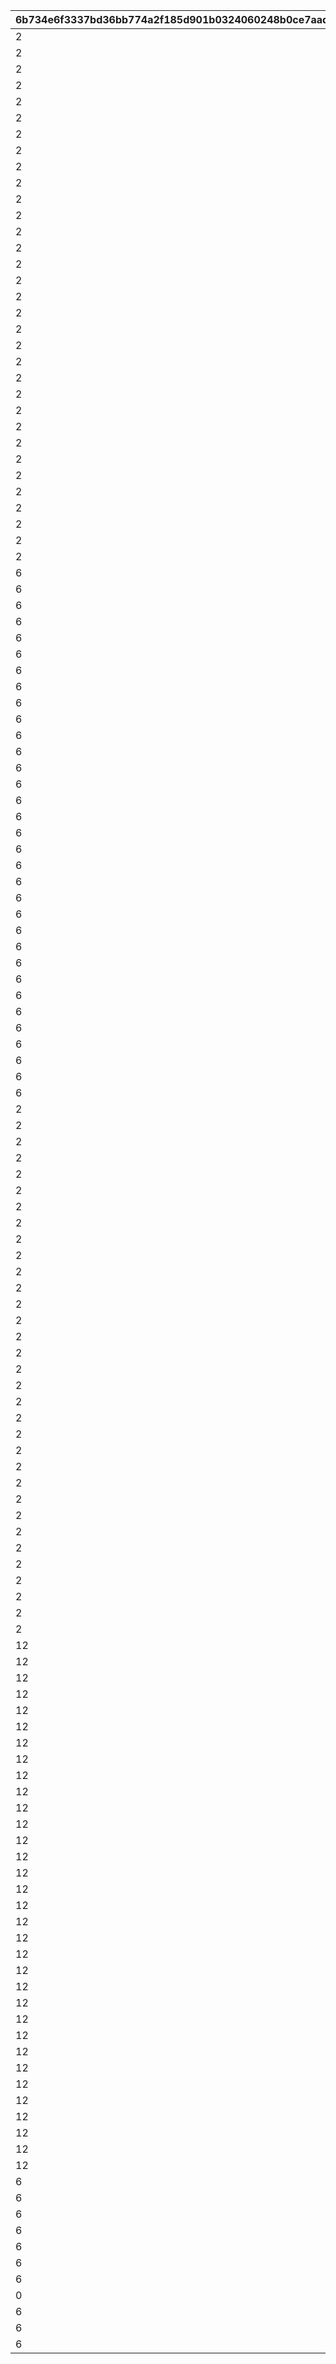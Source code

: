 |6b734e6f3337bd36bb774a2f185d901b0324060248b0ce7aaddb108cf880d74f|42be14b9798159ac43c4338a837a438d54aeec2d520d7473f71c9998d44c92dc|dbac1245338d84826972ff85972f3a06307a2db6e6449bd5f1f167cbda9e78c6|2898deecb631339befe1e3aa31bdf5a3eecc913a3fcf7563170bec864e2c99e5|43df1d24d8f0da43fb00eec857ab6075a6ed957065a09eee813248fef57b7029|5e8ca875342e8aeecc1d03d7f027421bb4e44df0971fb0fc326bed8179810e2c|bde81d79a4a6c29dc7326d9fab17e11ecee76f5ba705e3791c88c357e9d6b1d6|ac32a9a29dd47ec70bc0944db21e80b66977dfc9e8a93ab55b43be73e8e9fe86|1f444120f2cdccd5f568e446096d6fc319459a0a328c5029007015b6654253ce|
| --- | --- | --- | --- | --- | --- | --- | --- | --- |
|2|1|1||2|21600|23001||1|
|2|2|1||3|19800|23001||1|
|2|3|1||3|18000|23001||1|
|2|4|1||3|16200|23001||1|
|2|5|1||4|14400|23001||1|
|2|6|1||4|12960|23001||1|
|2|7|1||5|11520|23001||1|
|2|8|1||6|10080|23001||1|
|2|9|1||7|8640|23001||1|
|2|10|1||8|7200|23001||1|
|2|11|1||10|5760|23001||1|
|2|12|1||12|5040|23001||1|
|2|13|1||14|4320|23001||1|
|2|14|2||16|7200|23001||1|
|2|15|2||18|5400|23001||1|
|2|16|2||18|5040|23001||1|
|2|17|2||18|4800|23001||1|
|2|18|2||20|4500|23001||1|
|2|19|2||20|4320|23001||1|
|2|20|3||24|6000|23001||1|
|2|21|3||48|5700|23001||1|
|2|22|3||48|5400|23001||1|
|2|23|3||51|5220|23001||1|
|2|24|3||54|4980|23001||1|
|2|25|3||54|4800|23001||1|
|2|26|3||60|4500|23001||1|
|2|27|3||60|4320|23001||1|
|2|28|3||63|4200|23001||1|
|2|29|4||64|5400|23001||1|
|2|30|4||68|5220|23001||1|
|2|31|4||72|5040|23001||1|
|2|32|4||72|4920|23001||1|
|2|33|4||72|4800|23001||1|
|6|1|20||80|21600|93001||2|
|6|2|24||96|21600|93001||2|
|6|3|28||112|21600|93001||2|
|6|4|30||120|21600|93001||2|
|6|5|32||128|21600|93001||2|
|6|6|34||136|21600|93001||2|
|6|7|36||144|21600|93001||2|
|6|8|38||152|21600|93001||2|
|6|9|40||160|21600|93001||2|
|6|10|42||168|21600|93001||2|
|6|11|44||176|21600|93001||2|
|6|12|46||184|21600|93001||2|
|6|13|48||192|21600|93001||2|
|6|14|50||200|21600|93001||2|
|6|15|52||208|21600|93001||2|
|6|16|54||216|21600|93001||2|
|6|17|56||224|21600|93001||2|
|6|18|58||232|21600|93001||2|
|6|19|60||240|21600|93001||2|
|6|20|62||248|21600|93001||2|
|6|21|64||256|21600|93001||2|
|6|22|66||264|21600|93001||2|
|6|23|68||272|21600|93001||2|
|6|24|70||280|21600|93001||2|
|6|25|72||288|21600|93001||2|
|6|26|74||296|21600|93001||2|
|6|27|76||304|21600|93001||2|
|6|28|78||312|21600|93001||2|
|6|29|80||320|21600|93001||2|
|6|30|82||328|21600|93001||2|
|6|31|84||336|21600|93001||2|
|6|32|85||340|21600|93001||2|
|6|33|86||344|21600|93001||2|
|2|1|1||3|14400|20001||3|
|2|2|1||5|9600|20001||3|
|2|3|1||7|7200|20001||3|
|2|4|1||10|5400|20001||3|
|2|5|1||15|3600|20001||3|
|2|6|1||6|9600|20002||3|
|2|7|1||8|7200|20002||3|
|2|8|1||12|4800|20002||3|
|2|9|1||16|3600|20002||3|
|2|10|1||20|2700|20002||3|
|2|11|1||6|10800|20003||3|
|2|12|1||8|9000|20003||3|
|2|13|1||12|7200|20003||3|
|2|14|1||16|5400|20003||3|
|2|15|1||20|3600|20003||3|
|2|16|1||30|2880|20003||3|
|2|17|1||7|12600|20004||3|
|2|18|1||8|11400|20004||3|
|2|19|1||9|10200|20004||3|
|2|20|1||10|9300|20004||3|
|2|21|1||10|8700|20004||3|
|2|22|1||13|6600|20004||3|
|2|23|1||14|6300|20004||3|
|2|24|1||15|6000|20004||3|
|2|25|1||15|5700|20004||3|
|2|26|1||16|5400|20004||3|
|2|27|1||17|5100|20004||3|
|2|28|1||18|4860|20004||3|
|2|29|1||19|4620|20004||3|
|2|30|1||20|4440|20004||3|
|2|31|1||21|4260|20004||3|
|2|32|1||22|4080|20004||3|
|2|33|1||22|3960|20004||3|
|12|1|3000||12000|21600|94002||4|
|12|2|4500||18000|21600|94002||4|
|12|3|6000||24000|21600|94002||4|
|12|4|7500||30000|21600|94002||4|
|12|5|10500||42000|21600|94002||4|
|12|6|13500||54000|21600|94002||4|
|12|7|16500||66000|21600|94002||4|
|12|8|21000||84000|21600|94002||4|
|12|9|25500||102000|21600|94002||4|
|12|10|30000||120000|21600|94002||4|
|12|11|36000||144000|21600|94002||4|
|12|12|42000||168000|21600|94002||4|
|12|13|48000||192000|21600|94002||4|
|12|14|55500||222000|21600|94002||4|
|12|15|63000||252000|21600|94002||4|
|12|16|70500||282000|21600|94002||4|
|12|17|79500||318000|21600|94002||4|
|12|18|88500||354000|21600|94002||4|
|12|19|97500||390000|21600|94002||4|
|12|20|108000||432000|21600|94002||4|
|12|21|118500||474000|21600|94002||4|
|12|22|129000||516000|21600|94002||4|
|12|23|140500||562000|21600|94002||4|
|12|24|150000||600000|21600|94002||4|
|12|25|160500||642000|21600|94002||4|
|12|26|171000||684000|21600|94002||4|
|12|27|181500||726000|21600|94002||4|
|12|28|192000||768000|21600|94002||4|
|12|29|202500||810000|21600|94002||4|
|12|30|213000||852000|21600|94002||4|
|12|31|223500||894000|21600|94002||4|
|12|32|230000||920000|21600|94002||4|
|12|33|235000||940000|21600|94002||4|
|6|1|12||48|21600|93001||5|
|6|1|12||48|21600|93001||6|
|6|1|12||48|21600|93001||7|
|6|1|12||48|21600|93001||8|
|6|1|12||48|21600|93001||11|
|6|1|12||48|21600|93001||12|
|6|1|12||48|21600|93001||19|
|0|0|1|14999999999|0|0|0|4999999999|23|
|6|1|12||48|21600|93001||25|
|6|1|12||48|21600|93001||28|
|6|1|12||48|21600|93001||30|